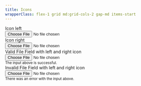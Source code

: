 ```yaml
---
title: Icons
wrapperClass: flex-1 grid md:grid-cols-2 gap-md items-start
---
```


<div class="vv-input-file 
            vv-input-file--icon-before">
    <label for="filefield-icon-before">Icon left</label>
    <div class="vv-input-file__wrapper">
        <IconifyIcon icon="akar-icons:heart" />
        <input id="filefield-icon-before" 
               type="file" 
               name="filefield-icon-before" 
               placeholder="Placeholder text" />
    </div>
</div>

<div class="vv-input-file 
            vv-input-file--icon-after">
    <label for="filefield-icon-after">Icon right</label>
    <div class="vv-input-file__wrapper">
        <input id="filefield-icon-after" 
               type="file" 
               name="filefield-icon-after" 
               placeholder="Placeholder text" />
        <IconifyIcon icon="akar-icons:heart" />
    </div>
</div>

<div class="vv-input-file 
            vv-input-file--valid 
            vv-input-file--icon-before 
            vv-input-file--icon-after">
    <label for="filefield-valid-icon">
        Valid File Field with left and right icon
    </label>
    <div class="vv-input-file__wrapper">
        <IconifyIcon icon="akar-icons:heart" />
        <input id="filefield-valid-icon" 
               type="file" 
               name="filefield-invalid-icon" 
               placeholder="Placeholder text" 
               aria-describedby="filefield-valid-icon-hint" 
               aria-invalid="false">
        <IconifyIcon icon="akar-icons:check" />
    </div>
    <small id="filefield-valid-icon-hint" class="vv-input-file__hint">
        The input above is successful.
    </small>
</div>

<div class="vv-input-file
            vv-input-file--invalid 
            vv-input-file--icon-before 
            vv-input-file--icon-after">
    <label for="filefield-invalid-icon">
        Invalid File Field with left and right icon
    </label>
    <div class="vv-input-file__wrapper">
        <IconifyIcon icon="akar-icons:heart" />
        <input id="filefield-invalid-icon" 
               type="file" 
               name="filefield-invalid-icon" 
               placeholder="Placeholder text" 
               aria-describedby="filefield-invalid-icon-hint" 
               aria-invalid="true" />
        <IconifyIcon icon="akar-icons:circle-alert" />
    </div>
    <small id="filefield-invalid-icon-hint" class="vv-input-file__hint">
        There was an error with the input above.
    </small>
</div>